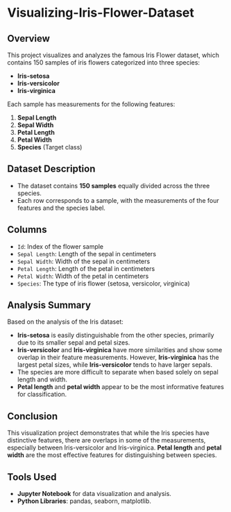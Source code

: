 # Visualizing-Iris-Flower-Dataset
## Overview

This project visualizes and analyzes the famous Iris Flower dataset, which contains 150 samples of iris flowers categorized into three species:
- **Iris-setosa**
- **Iris-versicolor**
- **Iris-virginica**

Each sample has measurements for the following features:
1. **Sepal Length**
2. **Sepal Width**
3. **Petal Length**
4. **Petal Width**
5. **Species** (Target class)

## Dataset Description

- The dataset contains **150 samples** equally divided across the three species.
- Each row corresponds to a sample, with the measurements of the four features and the species label.

## Columns

- `Id`: Index of the flower sample
- `Sepal Length`: Length of the sepal in centimeters
- `Sepal Width`: Width of the sepal in centimeters
- `Petal Length`: Length of the petal in centimeters
- `Petal Width`: Width of the petal in centimeters
- `Species`: The type of iris flower (setosa, versicolor, virginica)

## Analysis Summary

Based on the analysis of the Iris dataset:
- **Iris-setosa** is easily distinguishable from the other species, primarily due to its smaller sepal and petal sizes.
- **Iris-versicolor** and **Iris-virginica** have more similarities and show some overlap in their feature measurements. However, **Iris-virginica** has the largest petal sizes, while **Iris-versicolor** tends to have larger sepals.
- The species are more difficult to separate when based solely on sepal length and width.
- **Petal length** and **petal width** appear to be the most informative features for classification.

## Conclusion

This visualization project demonstrates that while the Iris species have distinctive features, there are overlaps in some of the measurements, especially between Iris-versicolor and Iris-virginica. **Petal length** and **petal width** are the most effective features for distinguishing between species.

## Tools Used
- **Jupyter Notebook** for data visualization and analysis.
- **Python Libraries**: pandas, seaborn, matplotlib.


